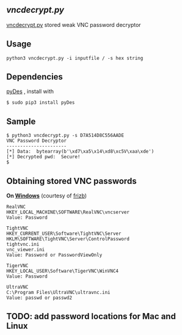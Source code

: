 ## _vncdecrypt.py_

[vncdecrypt.py](https://github.com/nikip72/vncdecrypt) stored weak VNC password decryptor

## Usage
```
python3 vncdecrypt.py -i inputfile / -s hex string
```
## Dependencies
[pyDes](https://pypi.org/project/pyDes/) , install with
```
$ sudo pip3 install pyDes
```

## Sample
```
$ python3 vncdecrypt.py -s D7A514D8C556AADE                                                                             VNC Password Decryptor
----------------------
[*] Data:  bytearray(b'\xd7\xa5\x14\xd8\xc5V\xaa\xde')
[*] Decrypted pwd:  Secure!
$
```

## Obtaining stored VNC passwords
__On [Windows](https://www.microsoft.com)__ (courtesy of [frizb](https://github.com/frizb/PasswordDecrypts))

```
RealVNC
HKEY_LOCAL_MACHINE\SOFTWARE\RealVNC\vncserver
Value: Password
```
```
TightVNC
HKEY_CURRENT_USER\Software\TightVNC\Server
HKLM\SOFTWARE\TightVNC\Server\ControlPassword
tightvnc.ini
vnc_viewer.ini
Value: Password or PasswordViewOnly
```
```
TigerVNC
HKEY_LOCAL_USER\Software\TigerVNC\WinVNC4
Value: Password
```
```
UltraVNC
C:\Program Files\UltraVNC\ultravnc.ini
Value: passwd or passwd2
```

## TODO: add password locations for Mac and Linux
